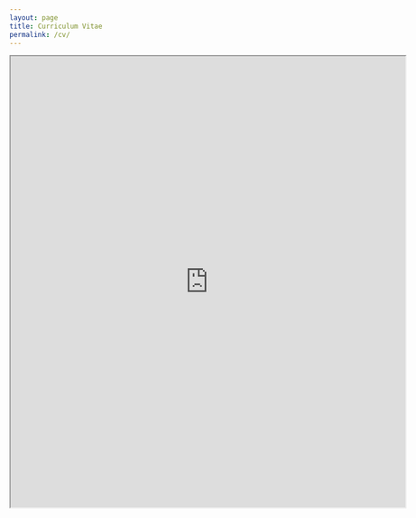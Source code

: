 ```yaml
---
layout: page
title: Curriculum Vitae
permalink: /cv/
---
```

<div align="center"><iframe src="https://docs.google.com/document/d/1vvQ0LZy2ZgGp4Zr_7OdtTrQ4NCVUUX5qgZn4KqM-Fa4/pub?embedded=true" width="700px" height="800px" align="center"></iframe></div>
